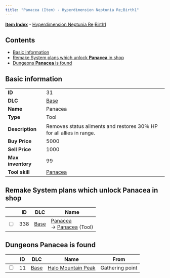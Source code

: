 ```yaml
---
title: "Panacea (Item) - Hyperdimension Neptunia Re;Birth1"
---
```


[**Item Index**](/neptunia/rb1/item/index.html) - [Hyperdimension Neptunia Re;Birth1](/neptunia/rb1)

## Contents

- [Basic information](#basic-information)
- [Remake System plans which unlock **Panacea** in shop](#remake-system-plans-which-unlock-panacea-in-shop)
- [Dungeons **Panacea** is found](#dungeons-panacea-is-found)

## Basic information

|   |   |
| -- | -- |
| **ID** | 31 |
| **DLC** | [Base](/neptunia/rb1/dlc/1-base.html) |
| **Name** | Panacea |
| **Type** | Tool |
| **Description** | Removes status ailments and restores 30％ HP for all allies in range. |
| **Buy Price** | 5000 |
| **Sell Price** | 1000 |
| **Max inventory** | 99 |
| **Tool skill** | [Panacea](/neptunia/rb1/skill/1-10031-panacea.html) |


## Remake System plans which unlock **Panacea** in shop

|    | ID | DLC | Name |
| -- | -- | --- | ---- |
| <input type="checkbox" id="rb1-remake-1-338" class="trackbox" /> | 338 | [Base](/neptunia/rb1/dlc/1-base.html) | [Panacea](/neptunia/rb1/remake/1-338-panacea.html)<br /> → [Panacea](/neptunia/rb1/item/1-31-panacea.html) (Tool) |


## Dungeons **Panacea** is found

|    | ID | DLC | Name | From |
| -- | -- | --- | ---- | ---- |
| <input type="checkbox" id="rb1-dungeon-1-11" class="trackbox" /> | 11 | [Base](/neptunia/rb1/dlc/1-base.html) | [Halo Mountain Peak](/neptunia/rb1/dungeon/1-11-halo-mountain-peak.html) | Gathering point |
